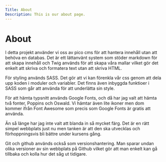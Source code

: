 ```yaml
---
Title: About
Description: This is our about page.
---
```


# About

I detta projekt använder vi oss av pico cms för att hantera innehåll utan att behöva en databas. Det är ett lättanvänt system som stöder markdown för att skapa innehåll och Twig används för att skapa våra mallar vilket gör det enkelt att skriva och formatera text utan att skriva HTML.

För styling används SASS. Det gör att vi kan förenkla vår css genom att dela upp koden i moduler och variabler. Det finns även inbyggda funktioer i SASS som går att använda för att underlätta sin style.

För att hämta typsnitt används Google Fonts, och då har jag valt att hämta två fonter, Poppins och Oswald. Vi hämtar även lite ikoner men dom kommer ifrån Font Awesome som precis som Google Fonts är gratis att använda.

Än så länge har jag inte valt att blanda in så mycket färg. Det är en rätt simpel webbplats just nu men tanken är att den ska utvecklas och förhoppningsvis bli bättre under kursens gång.

Git och github används också som versionshantering. Man sparar undan olika versioner av sin webbplats på Github vilket gör att man enkelt kan gå tillbaka och kolla hur det såg ut tidigare.
